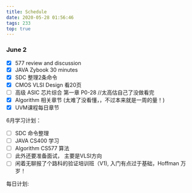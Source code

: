 ```yaml
---
title: Schedule
date: 2020-05-28 01:56:46
tags: 233
top: true
---
```

### June 2
  - [x] 577 review and discussion
  - [x] JAVA Zybook 30 minutes
  - [x] SDC 整理2条命令
  - [x] CMOS VLSI Design 看20页
  - [ ] 高级 ASIC 芯片综合 第一章 P0-28 //太高估自己了没做看完
  - [x] Algorithm 相关章节 (太难了没看懂，，不过本来就是一周的量！)
  - [x] UVM课程每日章节
<!--more-->

6月学习计划：
 - [ ] SDC 命令整理
 - [ ] JAVA CS400 学习
 - [ ] Algorithm CS577 算法
 - [ ] 此外还要准备面试， 主要是VLSI方向
 - [ ] 闲着无聊报了个路科的验证培训班（V1), 入门有点过于基础，Hoffman 万岁！

每日计划:


